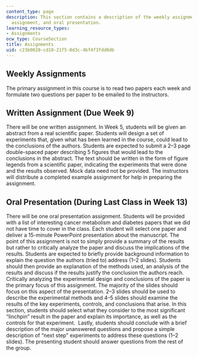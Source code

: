 ```yaml
---
content_type: page
description: This section contains a description of the weekly assignments, written
  assignment, and oral presentation.
learning_resource_types:
- Assignments
ocw_type: CourseSection
title: Assignments
uid: c23b0020-cd10-21f5-0d3c-4bf4f3fdd0db
---
```


Weekly Assignments
------------------

The primary assignment in this course is to read two papers each week and formulate two questions per paper to be emailed to the instructors.

Written Assignment (Due Week 9)
-------------------------------

There will be one written assignment. In Week 5, students will be given an abstract from a real scientific paper. Students will design a set of experiments that, given what has been learned in the course, could lead to the conclusions of the authors. Students are expected to submit a 2–3 page double-spaced paper describing 5 figures that would lead to the conclusions in the abstract. The text should be written in the form of figure legends from a scientific paper, indicating the experiments that were done and the results observed. Mock data need not be provided. The instructors will distribute a completed example assignment for help in preparing the assignment. 

Oral Presentation (During Last Class in Week 13)
------------------------------------------------

There will be one oral presentation assignment. Students will be provided with a list of interesting cancer metabolism and diabetes papers that we did not have time to cover in the class. Each student will select one paper and deliver a 15-minute PowerPoint presentation about the manuscript. The point of this assignment is not to simply provide a summary of the results but rather to critically analyze the paper and discuss the implications of the results. Students are expected to briefly provide background information to explain the question the authors (tried to) address (1–2 slides). Students should then provide an explanation of the methods used, an analysis of the results and discuss if the results justify the conclusion the authors reach. Critically analyzing the experimental design and conclusions of the paper is the primary focus of this assignment. The majority of the slides should focus on this aspect of the presentation. 2–3 slides should be used to describe the experimental methods and 4–5 slides should examine the results of the key experiments, controls, and conclusions that arise. In this section, students should select what they consider to the most significant “linchpin” result in the paper and explain its importance, as well as the controls for that experiment.  Lastly, students should conclude with a brief description of the major unanswered questions and propose a simple description of “next step” experiments to address these questions (1–2 slides). The presenting student should answer questions from the rest of the group.